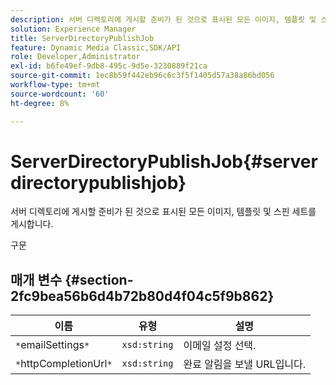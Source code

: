 ```yaml
---
description: 서버 디렉토리에 게시할 준비가 된 것으로 표시된 모든 이미지, 템플릿 및 스핀 세트를 게시합니다.
solution: Experience Manager
title: ServerDirectoryPublishJob
feature: Dynamic Media Classic,SDK/API
role: Developer,Administrator
exl-id: b6fe49ef-9db8-495c-9d5e-3230889f21ca
source-git-commit: 1ec8b59f442eb96c6c3f5f1405d57a38a86bd056
workflow-type: tm+mt
source-wordcount: '60'
ht-degree: 8%

---
```


# ServerDirectoryPublishJob{#serverdirectorypublishjob}

서버 디렉토리에 게시할 준비가 된 것으로 표시된 모든 이미지, 템플릿 및 스핀 세트를 게시합니다.

구문

## 매개 변수 {#section-2fc9bea56b6d4b72b80d4f04c5f9b862}

| 이름 | 유형 | 설명 |
|---|---|---|
| `*`emailSettings`*` | `xsd:string` | 이메일 설정 선택. |
| `*`httpCompletionUrl`*` | `xsd:string` | 완료 알림을 보낼 URL입니다. |
